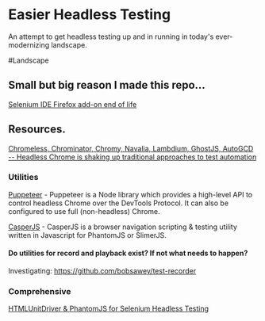# Easier Headless Testing
An attempt to get headless testing up and in running in today's ever-modernizing landscape.

#Landscape
## Small but big reason I made this repo...
[Selenium IDE Firefox add-on end of life](https://www.ghacks.net/2017/08/21/selenium-ide-firefox-add-on-end-of-live/)

## Resources.
[Chromeless, Chrominator, Chromy, Navalia, Lambdium, GhostJS, AutoGCD -- Headless Chrome is shaking up traditional approaches to test automation](https://medium.com/@kensoh/chromeless-chrominator-chromy-navalia-lambdium-ghostjs-autogcd-ef34bcd26907)

### Utilities
[Puppeteer](https://github.com/GoogleChrome/puppeteer) - Puppeteer is a Node library which provides a high-level API to control headless Chrome over the DevTools Protocol. It can also be configured to use full (non-headless) Chrome.

[CasperJS](http://casperjs.org ) - CasperJS is a browser navigation scripting & testing utility written in Javascript for PhantomJS or SlimerJS.

#### Do utilities for record and playback exist? If not what needs to happen?
Investigating: https://github.com/bobsawey/test-recorder

### Comprehensive
[HTMLUnitDriver & PhantomJS for Selenium Headless Testing](https://www.guru99.com/selenium-with-htmlunit-driver-phantomjs.html)
